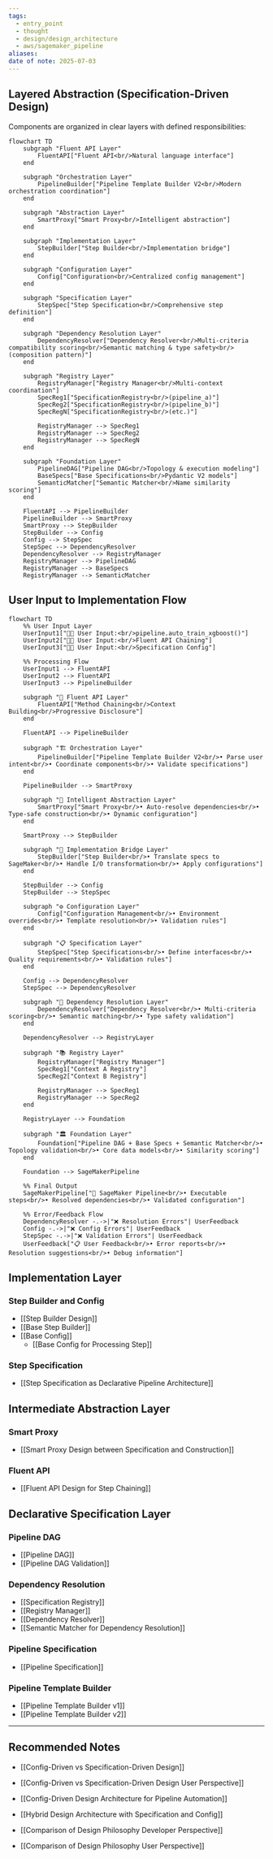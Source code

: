 ```yaml
---
tags:
  - entry_point
  - thought
  - design/design_architecture
  - aws/sagemaker_pipeline
aliases: 
date of note: 2025-07-03
---
```


## Layered Abstraction (Specification-Driven Design)

Components are organized in clear layers with defined responsibilities:

```mermaid
flowchart TD
    subgraph "Fluent API Layer"
        FluentAPI["Fluent API<br/>Natural language interface"]
    end
    
    subgraph "Orchestration Layer"
        PipelineBuilder["Pipeline Template Builder V2<br/>Modern orchestration coordination"]
    end
    
    subgraph "Abstraction Layer"
        SmartProxy["Smart Proxy<br/>Intelligent abstraction"]
    end
    
    subgraph "Implementation Layer"
        StepBuilder["Step Builder<br/>Implementation bridge"]
    end
    
    subgraph "Configuration Layer"
        Config["Configuration<br/>Centralized config management"]
    end
    
    subgraph "Specification Layer"
        StepSpec["Step Specification<br/>Comprehensive step definition"]
    end
    
    subgraph "Dependency Resolution Layer"
        DependencyResolver["Dependency Resolver<br/>Multi-criteria compatibility scoring<br/>Semantic matching & type safety<br/>(composition pattern)"]
    end
    
    subgraph "Registry Layer"
        RegistryManager["Registry Manager<br/>Multi-context coordination"]
        SpecReg1["SpecificationRegistry<br/>(pipeline_a)"]
        SpecReg2["SpecificationRegistry<br/>(pipeline_b)"]
        SpecRegN["SpecificationRegistry<br/>(etc.)"]
        
        RegistryManager --> SpecReg1
        RegistryManager --> SpecReg2
        RegistryManager --> SpecRegN
    end
    
    subgraph "Foundation Layer"
        PipelineDAG["Pipeline DAG<br/>Topology & execution modeling"]
        BaseSpecs["Base Specifications<br/>Pydantic V2 models"]
        SemanticMatcher["Semantic Matcher<br/>Name similarity scoring"]
    end
    
    FluentAPI --> PipelineBuilder
    PipelineBuilder --> SmartProxy
    SmartProxy --> StepBuilder
    StepBuilder --> Config
    Config --> StepSpec
    StepSpec --> DependencyResolver
    DependencyResolver --> RegistryManager
    RegistryManager --> PipelineDAG
    RegistryManager --> BaseSpecs
    RegistryManager --> SemanticMatcher

```

## User Input to Implementation Flow

```mermaid
flowchart TD
    %% User Input Layer
    UserInput1["🧑‍💻 User Input:<br/>pipeline.auto_train_xgboost()"]
    UserInput2["🧑‍💻 User Input:<br/>Fluent API Chaining"]
    UserInput3["🧑‍💻 User Input:<br/>Specification Config"]
    
    %% Processing Flow
    UserInput1 --> FluentAPI
    UserInput2 --> FluentAPI
    UserInput3 --> PipelineBuilder
    
    subgraph "🎯 Fluent API Layer"
        FluentAPI["Method Chaining<br/>Context Building<br/>Progressive Disclosure"]
    end
    
    FluentAPI --> PipelineBuilder
    
    subgraph "🏗️ Orchestration Layer"
        PipelineBuilder["Pipeline Template Builder V2<br/>• Parse user intent<br/>• Coordinate components<br/>• Validate specifications"]
    end
    
    PipelineBuilder --> SmartProxy
    
    subgraph "🧠 Intelligent Abstraction Layer"
        SmartProxy["Smart Proxy<br/>• Auto-resolve dependencies<br/>• Type-safe construction<br/>• Dynamic configuration"]
    end
    
    SmartProxy --> StepBuilder
    
    subgraph "🔧 Implementation Bridge Layer"
        StepBuilder["Step Builder<br/>• Translate specs to SageMaker<br/>• Handle I/O transformation<br/>• Apply configurations"]
    end
    
    StepBuilder --> Config
    StepBuilder --> StepSpec
    
    subgraph "⚙️ Configuration Layer"
        Config["Configuration Management<br/>• Environment overrides<br/>• Template resolution<br/>• Validation rules"]
    end
    
    subgraph "📋 Specification Layer"
        StepSpec["Step Specifications<br/>• Define interfaces<br/>• Quality requirements<br/>• Validation rules"]
    end
    
    Config --> DependencyResolver
    StepSpec --> DependencyResolver
    
    subgraph "🔗 Dependency Resolution Layer"
        DependencyResolver["Dependency Resolver<br/>• Multi-criteria scoring<br/>• Semantic matching<br/>• Type safety validation"]
    end
    
    DependencyResolver --> RegistryLayer
    
    subgraph "📚 Registry Layer"
        RegistryManager["Registry Manager"]
        SpecReg1["Context A Registry"]
        SpecReg2["Context B Registry"]
        
        RegistryManager --> SpecReg1
        RegistryManager --> SpecReg2
    end
    
    RegistryLayer --> Foundation
    
    subgraph "🏛️ Foundation Layer"
        Foundation["Pipeline DAG + Base Specs + Semantic Matcher<br/>• Topology validation<br/>• Core data models<br/>• Similarity scoring"]
    end
    
    Foundation --> SageMakerPipeline
    
    %% Final Output
    SageMakerPipeline["🚀 SageMaker Pipeline<br/>• Executable steps<br/>• Resolved dependencies<br/>• Validated configuration"]
    
    %% Error/Feedback Flow
    DependencyResolver -.->|"❌ Resolution Errors"| UserFeedback
    Config -.->|"❌ Config Errors"| UserFeedback
    StepSpec -.->|"❌ Validation Errors"| UserFeedback
    UserFeedback["📋 User Feedback<br/>• Error reports<br/>• Resolution suggestions<br/>• Debug information"]

```


## Implementation Layer

### Step Builder and Config

- [[Step Builder Design]]
- [[Base Step Builder]]
- [[Base Config]]
	- [[Base Config for Processing Step]]

### Step Specification

- [[Step Specification as Declarative Pipeline Architecture]]


## Intermediate Abstraction Layer

### Smart Proxy 

- [[Smart Proxy Design between Specification and Construction]]

### Fluent API

- [[Fluent API Design for Step Chaining]]


## Declarative Specification Layer

### Pipeline DAG

- [[Pipeline DAG]]
- [[Pipeline DAG Validation]]

### Dependency Resolution

- [[Specification Registry]]
- [[Registry Manager]]
- [[Dependency Resolver]]
- [[Semantic Matcher for Dependency Resolution]]


### Pipeline Specification

- [[Pipeline Specification]]

### Pipeline Template Builder

- [[Pipeline Template Builder v1]]
- [[Pipeline Template Builder v2]]



-----------
##  Recommended Notes

- [[Config-Driven vs Specification-Driven Design]]
- [[Config-Driven vs Specification-Driven Design User Perspective]]

- [[Config-Driven Design Architecture for Pipeline Automation]]
- [[Hybrid Design Architecture with Specification and Config]]


- [[Comparison of Design Philosophy Developer Perspective]]
- [[Comparison of Design Philosophy User Perspective]]